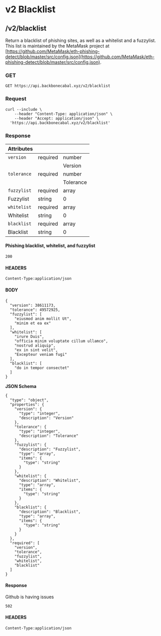 # v2 Blacklist

## /v2/blacklist

Return a blacklist of phishing sites, as well as a whitelist and a fuzzylist. This list is
maintained by the MetaMask project at
[https://github.com/MetaMask/eth-phishing-detect/blob/master/src/config.json](https://github.com/MetaMask/eth-phishing-detect/blob/master/src/config.json).

### GET

`GET https://api.backbonecabal.xyz/v2/blacklist`

### Request

```
curl --include \
    --header "Content-Type: application/json" \
    --header "Accept: application/json" \
  'https://api.backbonecabal.xyz/v2/blacklist'
```

### Response

| Attributes  |          |           |
| ----------- | -------- | --------- |
| `version`   | required | number    |
|             |          | Version   |
| `tolerance` | required | number    |
|             |          | Tolerance |
| `fuzzylist` | required | array     |
| Fuzzylist   | string   | 0         |
| `whitelist` | required | array     |
| Whitelist   | string   | 0         |
| `blacklist` | required | array     |
| Blacklist   | string   | 0         |

#### Phishing blacklist, whitelist, and fuzzylist

`200`

#### HEADERS

`Content-Type:application/json`

#### BODY

```
{
  "version": 38611173,
  "tolerance": 49572925,
  "fuzzylist": [
    "eiusmod anim mollit Ut",
    "minim et ea ex"
  ],
  "whitelist": [
    "irure Duis",
    "officia minim voluptate cillum ullamco",
    "nostrud aliquip",
    "ex in sint velit",
    "Excepteur veniam fugi"
  ],
  "blacklist": [
    "do in tempor consectet"
  ]
}
```

**JSON Schema**

```
{
  "type": "object",
  "properties": {
    "version": {
      "type": "integer",
      "description": "Version"
    },
    "tolerance": {
      "type": "integer",
      "description": "Tolerance"
    },
    "fuzzylist": {
      "description": "Fuzzylist",
      "type": "array",
      "items": {
        "type": "string"
      }
    },
    "whitelist": {
      "description": "Whitelist",
      "type": "array",
      "items": {
        "type": "string"
      }
    },
    "blacklist": {
      "description": "Blacklist",
      "type": "array",
      "items": {
        "type": "string"
      }
    }
  },
  "required": [
    "version",
    "tolerance",
    "fuzzylist",
    "whitelist",
    "blacklist"
  ]
}
```

#### Response

Github is having issues

`502`

#### HEADERS

`Content-Type:application/json`
